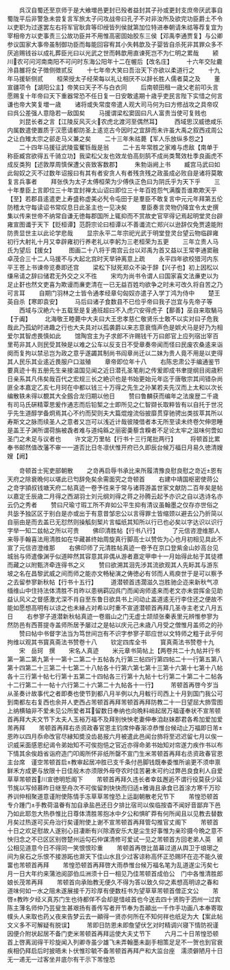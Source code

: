 <!-- { "loadSidebar": true } -->
　　呉汉自蜀还至京师于是大飨増邑更封已殁者益封其子孙或更封支庶帝厌武事自蜀陇平后非警急未尝复言军旅太子问攻战帝曰孔子不对非汝所及欲完功臣爵土不令以吏职为过遂罢左右将军官耿弇等印绶皆列侯就第加位特进奉朝请朱祜等荐复宜为宰相帝方以吏事责三公故功臣并不用惟高密固始胶东三侯【邓禹李通贾复】与公卿参议国家大事帝虽制御功臣而每能回容宥其小失韩歆及子婴皆自杀死非其罪众多不厌追赐钱谷以成礼葬臣光曰以光武之世而韩歆用直谏死岂不为仁明之累哉
　　颍川农可问河南南阳不可问时东海公阳年十二在幄后【改名庄】
　　十六年交阯麊泠县雒将女子徴侧徴贰反
　　十七年帝大笑曰吾治天下亦欲以柔道行之
　　十九年马援斩侧贰
　　桓荣授太子经荣每以礼让相厌不以辞长胜人儒者莫之及
　　董宣疆项令【湖阳公主】帝笑曰天子不与白衣同
　　后南顿田租一歳父老前叩头言愿赐复十年帝曰天下重器常恐不任日复一日安敢逺期十歳乎吏民言陛下实惜之何言谦也帝大笑复増一歳
　　诸将或失常度帝遣人观大司马何为曰方修战攻之具帝叹曰呉公差强人意隐若一敌国矣
　　马援谓梁松窦固曰凡人富贵当使可复贱也
　　刘昆长者之言【江陵反风灭火农虎北渡河至偶然耳】
　　西域思汉威徳咸乐内属数遣使置质于汉愿请都防圣上逺览古今因时之宜辞而未许虽大禹之叙西戎周公之让白雉太宗之郤走马义兼之矣
　　二十三年朱祜薨【军人乐放纵多怨之】
　　二十四年马援征武陵蛮矍铄哉是翁
　　二十五年常胜之家难与虑敌【南单于称臣臧宫欲得五千骑立功】我梁松父友也效龙伯高刻鹄不成尚类鹜效杜季良画虎不成反类狗【述敦厚周慎保遭父丧致客数郡】
　　朱勃诣阙上书
　　臧宫马武曰如此匈奴之灭不过数年诏报曰有其有者安贪人有者残贪残之政虽成必败自是诸将莫敢复言兵事者
　　拜张佚为太子太傅桓荣为少傅佚正色曰为阴氏乎为天下乎
　　三十年羣臣上言即位三十年宜封禅太山诏曰即位三十年百姓怨气满腹吾谁欺欺天乎【至】若郡县逺遣吏上寿盛称虚美必髠令屯田于是羣臣不敢复言中元元年拜第五伦防稽太守每读诏书常叹息日此圣主也一见决矣
　　羣臣奏言灵物仍降宜令太史撰集以传来世帝不纳常自谦无徳每郡国所上辄抑而不赏故史官罕得记焉起明堂灵台辟雍宣图谶于天下【贬桓谭】范蔚宗论曰桓谭以不善谶流亡郑兴以逊辞仅免贾逵能附防贵显世主以此论学悲哉
　　显宗永平二年宗祀光武于明堂登灵台望云物临辟雍初行大射礼十月又幸辟雍初行养老礼以李躬为三老桓荣为五更
　　三年立贵人马氏为望后【援女】
　　图画二十八将于南宫云台以邓禹为首又益以王常李通窦融卓茂合三十二人马援不与大起北宫时天旱钟离意上疏
　　永平四年欲校猎河内东平王苍上书谏帝览奏即还宫
　　梁松下狱死郑众不染于辞【兴子也】初上因松以缣帛请之辞曰储君无外交之义不徃
　　宋均为尚书令谓人曰国家喜文法亷吏以为足止姧也然文吏喜为欺谩而亷吏清在一已无益百姓均欲争之时未可改久将自苦之乃可言耳
　　自期门羽林之士皆令通孝经章句匈奴亦遣子入学丁鸿为侍中
　　楚王英自杀【寒即袁安】
　　马后曰诸子食数县不已俭乎帝曰我子岂宜与先帝子等
　　西域与汉絶六十五载至是复通班超曰不入虎穴安得虎子【鄯善】巫自来取騧马【于阗】
　　北海敬王睦薨中大夫曰大王忠孝慈仁敬贤乐士敢不以实对曰子危我哉此乃孤幼时进趣之行也大夫具对以孤袭爵以来志意衰惰声色是娯犬马是好乃为相爱尔其智虑畏慎如此
　　馆陶宫主为子求郎不许赐钱千万曰郎官上应列宿出宰百里苟非其人则民受其殃是以难之公车以反支日不受章奏帝闻而怪曰民废农桑逺来诣阕而复拘以禁忌岂为政之意乎遂蠲其制尚书阎章尚迁以二妹为贵人竟不用是以吏得其人民乐其业逺近畏服户口滋殖
　　章帝即位年十八
　　右陈忠肃公手编通鉴节要真迹十有五册先生亲接温国见闻之近日潜孔圣笔削之传爰即成书聿提纲目阅歳积日亲系其凡伟矣哉百代之宏规三长之絶识也是书始更始元年迄于唐敬宗其间错杂尚匪全本嘉定乙亥七月珂在中都以钱三十万得之先生之孙某若夫先汉而上太和以次长编散轶未得以覩其大全劔合龙归期以他日
　　赞曰鲁麟获而编年之法废歴二千歳有司马氏硏精覃思爰作通志而后铅椠之士即所见之仁智撷长取粹皆有以自托于世况乎先生道醇学备炯焉其心不约而契则夫大篇焜煌流俗披靡贯穿驰骋出类拔萃其所以寿斯文之脉而续圣人之意者又岂可以浅近计哉彼陵借者本无所至读未终卷欠伸思睡是盖王子渊所谓荷旃被毳者难与道纯緜之丽密羮藜含糗者不足论太牢之滋味何啻如圣门之未足与议者也
　　许文定万里帖【行书十三行尾批两行】
　　将顿首比累奉书邮然值改藩不审一一道否比日冬凛伏惟开府已久即辰台候万福日月易久徳清嫂嫂【阙】

















　　竒顿首士宪吏部朝散
　　之竒再启辱书承比来所履清豫良慰良慰之竒近恩有天府之除衰晩何以堪此已匄辞免矣余需面究之竒顿首
　　右建中靖国枢密使蒋公之竒字頴叔钱塘天府二帖真迹一卷予徃来于常与诸蒋游盖世家文献防二百年矣是帖以嘉定壬辰歳二月得之西湖羽士刘元纲刘得之蒋之孙腾云起予亦识之自以选诗名亦云仍之秀者
　　赞曰尺瑜寸瑕工所不弃如公平生抑有清议虽翰墨之仅存亦世俗之共毖予独区区于别白是亦或出于有意昔邹忠公以言得罪士皆缩颈以避去公乃折简以自丽由是而去盖已无怼然则操觚刻椠片言幅纸其知所以行已也必矣以字达识以识行字举一知二兹帖之所以可贵
　　佛印清胜帖【行书八行】
　　了元信咨澄维那人来辱手翰喜法用清胜如在华藏甚终始周旋真行脚高士以赞佐为心也月初相见具此不宣了元信咨澄维那
　　右佛印师了元清胜帖真迹一卷予在京口登紫金山妙高台见城翁与师遣像渊乎似道晬然其容意其非偶从游者嘉定甲申十一月始得此帖于其徒褾而藏之以附甄济牵连得书之义
　　赞曰欲溯其洄先渉其流欲观其人先眎其与游东坡之名在昌黎武威之间而师之能亦文畅秘演之俦徳必有邻而人焉庾世于是可以察予之去留参寥新秋帖【行书十五行】
　　道潜顿首违濶滋久岂胜驰企迩来新秋气凉缅维山中住持法体清胜不肖昨以患祸羁囚呉门而闻询师逺来而老文亦未尝挥金见助益认风义之督感激尤深不肖自至东鲁日欲具书上问动止盖道逺无行李住还之便故不能如愿想高明有以谅之也未縁占对希以时重不宣道潜顿首再拜几圣寺主老丈八月五日
　　右参寥子道潜新秋帖真迹一卷眉山之门无虚士颉颃张秦表里元辨惟参寥为然防邑有西菩提寺盖师所居予屡过之是帖以庆元己未歳八月受之僧惟月盖师之的孙
　　赞曰帖中书督字法当为笃世间岂有不识字参寥子耶应世以文特师之粗于此乎何拘维以观其书寳真斋法书赞卷十八
　　钦定四库全书
　　寳真斋法书赞卷十九
　　宋　岳珂　撰
　　宋名人真迹
　　米元章书简帖上【两卷共二十九帖并行书第一第二第九第十一第十二第二十五帖各九行第三帖四行第四帖二十一行第五第八第十四第二十三第二十七第二十八帖各十行第六第七第十三第十六第十七第十八帖各十三行第十帖七行第十五第二十四帖各三行第十九帖十七行第二十第二十二帖各十二行第二十一帖十六行第二十六第二十九帖各十一行】
　　芾顿首再啓今岁当从圣奏计故事代之者即奏也使节到都八月半例以九月軷行司西上十月到国门我公可到南都左右复西也余并人吏西占芾顿首再拜芾顿首再拜防教二十一日望屈大斾雪图上纳横轴非不爱未见公所爱者耳留数日奉纳也向晩料峭起居万福谨奉状不宣芾顿首再拜大夫文节下太夫人玉裕万福不及拜别怏怏老妻伸奉洎赵妺郡君各希加爱加爱芾再拜
　　芾顿首再拜右丞资政春官恩主钧席仲春渐凉恭惟台候动止万福即日芾恩昨以四月忝命改官尽縁知奬没齿曷报六月被遣此邑闻台斾将至迟迟留七月以俟一识威采面感恩纪谒令弟始知不可俟抱悒之官近亦得命弟书始知对帘遂力疾作书以布下情其余俟趋省诣府造门叩阁所怀非纸所罄不宣门生米芾顿首再拜右丞资政春官恩主台席　谨空芾顿首启教审起居冲胜已支千条付邑脚钱既奉委惟所谕更不须申禀鲜禾方成更与放限十日佳般木亦须限外毋夺农时佳苦暑末可约过弊邑良食利人自爱草草芾顿首川宣徳明悊阁下
　　芾顿首再拜久违长者幸兹邂逅不谓行役莫获少延节旄以写倾慕昨日继至舟次不可俟留刺快快而归适雅诲且承食已首涂方寒千万珍养训仲相聚道意谨附使陈情手冻草草芾惶恐上运副朝散老兄节下
　　芾惶恐顿首专介踵门手教荷温眷有加自承盐邑还日夕排比宿司以俟临按杳不闻好音鄙弃下邑乃如此耶忽大热恭惟比日尊体清胜芾抱冰中夕公和惧旷莽有何所闻且以见教去替数月矣过热遂可买舟治行矣谨附使上谢不宣芾顿首再拜管勾推官丈阁下
　　芾顿首十日之欢足慰故人遂别心目凄断有兴除酒安乐大是尘生好事惟为亲珍摄今晩之意不怏归念之不已区区别啓楚州运勾石仲谋清修可爱试一见之芾顿首方回老弟人英　颍公相见道意今日不得同一笑恨恨珍重
　　芾顿首再啓比苗幕过道从舆卫于琅琊之间为泉石之乐恨不接游跖也滁天下佳山水且少过客谅称高怀正恐赐环在迩不能久彼畱也芾顿首再拜
　　芾惶恐顿首再拜啓大雨恭惟台候万福名笔为乱道遂尘汚矣七月一日大年约来蒲池阅邵伯瓜洲须十日一相见乃佳芾顿首成伯公　门中各惟清胜郎娘长茂芾再拜
　　芾顿首向承贻教无便久不得为答以致久仰之素想高明谅之春和道味何如一水之阻未遂展接千万珍厚有便数枉书为望草草芾顿首僧正文公
　　芾啓教昨夕经义真苏门生也待都佯不会却是惜岐首也今送去四十贤购于泗州一过宾陈主薄名师仲乃芸叟生甚艰扬有善传写者开节奉为吾顚出一千作手功画八本奉寄取幞头人来取也药乂夜来告梦云去一顚得一贤亦何所在不知何祥也纸足为大【案此帖文义多不可解疑有脱误】
　　芾即日防恩未即詹望伏乞对时精调兴寝下情防祝谨因便介附状起居不备门吏米芾顿首再拜运使大夫丈节下
　　六月二十日芾惶恐顿首上啓离润得干珍旋闻入列卿寺虽少雄飞未弄翰墨未副手相策足足不一贺也到官衰疾相仍拜启后时披晤未卜伏惟珍毓不备芾顿首再拜产和大监台座　濡须僻陋月十日无一递无一过客坐井底尔有干示下芾惶恐
